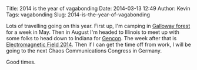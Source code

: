 Title: 2014 is the year of vagabonding
Date: 2014-03-13 12:49
Author: Kevin
Tags: vagabonding
Slug: 2014-is-the-year-of-vagabonding

Lots of travelling going on this year. First up, I'm camping in
[Galloway forest](http://www.gallowayforestpark.com/) for a week in May.
Then in August I'm headed to Illinois to meet up with some folks to head
down to Indiana for [Gencon](http://www.gencon.com/). The week after
that is [Electromagnetic Field
2014](http://wiki.emfcamp.org/wiki/Electromagnetic_Field_2014). Then if
I can get the time off from work, I will be going to the next Chaos
Communications Congress in Germany.

Good times.
